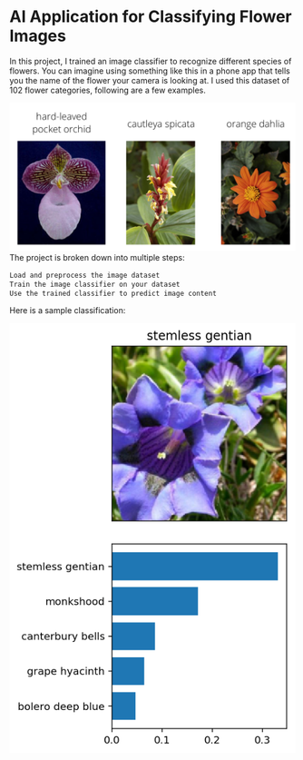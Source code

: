 # AI Application for Classifying Flower Images

In this project, I trained an image classifier to recognize different species of flowers. You can imagine using something like this in a phone app that tells you the name of the flower your camera is looking at. I used this dataset of 102 flower categories, following are a few examples.

![flowers](https://raw.githubusercontent.com/samardolui/FlowerImageClassification/master/assets/Flowers.png)
The project is broken down into multiple steps:

    Load and preprocess the image dataset
    Train the image classifier on your dataset
    Use the trained classifier to predict image content

Here is a sample classification:

![Classification results](https://github.com/samardolui/FlowerImageClassification/blob/master/assets/inference_example.png)
